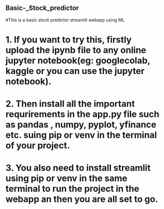 ## Basic-_Stock_predictor
#This is a basic stock predictor streamlit webapp using ML.

# 1. If you want to try this, firstly upload the ipynb file to any online jupyter notebook(eg: googlecolab, kaggle or you can use the jupyter notebook).

# 2. Then install all the important requrirements in the app.py file such as pandas , numpy, pyplot, yfinance etc. suing pip or venv in the terminal of your project.

# 3. You also need to install streamlit using pip or venv in the same terminal to run the project in the webapp an then you are all set to go.  
